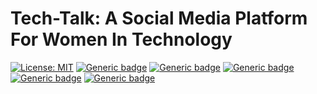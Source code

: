 # Tech-Talk: A Social Media Platform For Women In Technology
[![License: MIT](https://img.shields.io/badge/License-MIT-green.svg)](https://opensource.org/licenses/MIT)
[![Generic badge](https://img.shields.io/badge/Hard_Dependancy-express-red.svg)](https://shields.io/)
[![Generic badge](https://img.shields.io/badge/Hard_Dependancy-axios-yellow.svg)](https://shields.io/)
[![Generic badge](https://img.shields.io/badge/Hard_Dependancy-MySQL-purple.svg)](https://shields.io/)
[![Generic badge](https://img.shields.io/badge/Hard_Dependancy-react_router_dom-blue.svg)](https://shields.io/)
[![Generic badge](https://img.shields.io/badge/Hard_Dependancy-if_env-orange.svg)](https://shields.io/)

 